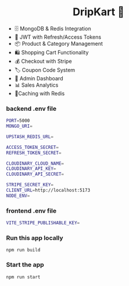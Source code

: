 <h1 align="center">DripKart 🛒</h1>

- 🗄️ MongoDB & Redis Integration
- 🔑 JWT with Refresh/Access Tokens
- 📦 Product & Category Management
- 🛍️ Shopping Cart Functionality
- 💰 Checkout with Stripe
- 🏷️ Coupon Code System
- 👑 Admin Dashboard
- 📊 Sales Analytics
- 🚀Caching with Redis

### backend .env file

```bash
PORT=5000
MONGO_URI=

UPSTASH_REDIS_URL=

ACCESS_TOKEN_SECRET=
REFRESH_TOKEN_SECRET=

CLOUDINARY_CLOUD_NAME=
CLOUDINARY_API_KEY=
CLOUDINARY_API_SECRET=

STRIPE_SECRET_KEY=
CLIENT_URL=http://localhost:5173
NODE_ENV=
```

### frontend .env file

```bash
VITE_STRIPE_PUBLISHABLE_KEY=
```

### Run this app locally

```shell
npm run build
```

### Start the app

```shell
npm run start
```
